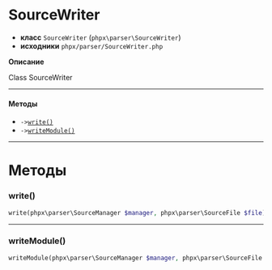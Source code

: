 # SourceWriter

- **класс** `SourceWriter` (`phpx\parser\SourceWriter`)
- **исходники** `phpx/parser/SourceWriter.php`

**Описание**

Class SourceWriter

---

#### Методы

- `->`[`write()`](#method-write)
- `->`[`writeModule()`](#method-writemodule)

---
# Методы

<a name="method-write"></a>

### write()
```php
write(phpx\parser\SourceManager $manager, phpx\parser\SourceFile $file): void
```

---

<a name="method-writemodule"></a>

### writeModule()
```php
writeModule(phpx\parser\SourceManager $manager, phpx\parser\SourceFile $file, phpx\parser\ModuleRecord $record, php\io\Stream $out): mixed
```